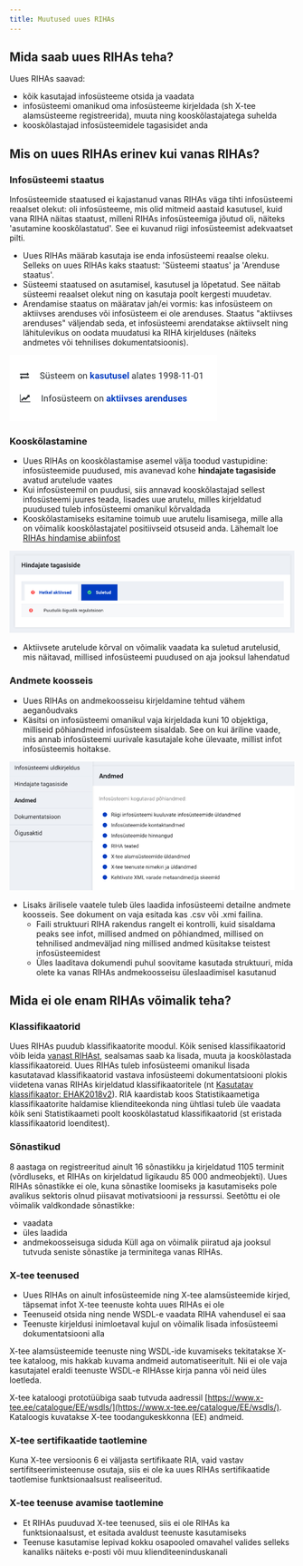 ```yaml
---
title: Muutused uues RIHAs
---
```


## Mida saab uues RIHAs teha?

Uues RIHAs saavad:
- kõik kasutajad infosüsteeme otsida ja vaadata
- infosüsteemi omanikud oma infosüsteeme kirjeldada (sh X-tee alamsüsteeme registreerida), muuta ning kooskõlastajatega suhelda
- kooskõlastajad infosüsteemidele tagasisidet anda

## Mis on uues RIHAs erinev kui vanas RIHAs?

### Infosüsteemi staatus

Infosüsteemide staatused ei kajastanud vanas RIHAs väga tihti infosüsteemi reaalset olekut: oli infosüsteeme, mis olid mitmeid aastaid kasutusel, kuid vana RIHA näitas staatust, milleni RIHAs infosüsteemiga jõutud oli, näiteks 'asutamine kooskõlastatud'. See ei kuvanud riigi infosüsteemist adekvaatset pilti.

- Uues RIHAs määrab kasutaja ise enda infosüsteemi reaalse oleku. Selleks on uues RIHAs kaks staatust: 'Süsteemi staatus' ja 'Arenduse staatus'. 
- Süsteemi staatused on asutamisel, kasutusel ja lõpetatud. See näitab süsteemi reaalset olekut ning on kasutaja poolt kergesti muudetav.
- Arendamise staatus on määratav jah/ei vormis: kas infosüsteem on aktiivses arenduses või infosüsteem ei ole arenduses. Staatus "aktiivses arenduses" väljendab seda, et infosüsteemi arendatakse aktiivselt ning lähitulevikus on oodata muudatusi ka RIHA kirjelduses (näiteks andmetes või tehnilises dokumentatsioonis).

![Infosüsteemi staatused](assets/images/data/staatused.png "Infosüsteemi staatused uues RIHAs")

### Kooskõlastamine

- Uues RIHAs on kooskõlastamise asemel välja toodud vastupidine: infosüsteemide puudused, mis avanevad kohe **hindajate tagasiside** avatud arutelude vaates
- Kui infosüsteemil on puudusi, siis annavad kooskõlastajad sellest infosüsteemi juures teada, lisades uue arutelu, milles kirjeldatud puudused tuleb infosüsteemi omanikul kõrvaldada
- Kooskõlastamiseks esitamine toimub uue arutelu lisamisega, mille alla on võimalik kooskõlastajatel positiivseid otsuseid anda. Lähemalt loe [RIHAs hindamise abiinfost](https://abi.riha.ee/RIHAs-hindamine)

![Hindajate tagasiside](assets/images/data/hindajate-tagasiside.png "Hindajate tagasiside uues RIHAs")

- Aktiivsete arutelude kõrval on võimalik vaadata ka suletud arutelusid, mis näitavad, millised infosüsteemi puudused on aja jooksul lahendatud

### Andmete koosseis

- Uues RIHAs on andmekoosseisu kirjeldamine tehtud vähem aeganõudvaks
- Käsitsi on infosüsteemi omanikul vaja kirjeldada kuni 10 objektiga, milliseid põhiandmeid infosüsteem sisaldab. See on kui äriline vaade, mis annab infosüsteemi uurivale kasutajale kohe ülevaate, millist infot infosüsteemis hoitakse.

![Infosüsteemi andmete äriline vaade](assets/images/data/andmed-ylevaade.png "Infosüsteemi andmete äriline vaade")

- Lisaks ärilisele vaatele tuleb üles laadida infosüsteemi detailne andmete koosseis. See dokument on vaja esitada kas .csv või .xmi failina.
  - Faili struktuuri RIHA rakendus rangelt ei kontrolli, kuid sisaldama peaks see infot, millised andmed on põhiandmed, millised on tehnilised andmeväljad ning millised andmed küsitakse teistest infosüsteemidest
  - Üles laaditava dokumendi puhul soovitame kasutada struktuuri, mida olete ka vanas RIHAs andmekoosseisu üleslaadimisel kasutanud


## Mida ei ole enam RIHAs võimalik teha?

### Klassifikaatorid

Uues RIHAs puudub klassifikaatorite moodul. Kõik senised klassifikaatorid võib leida [vanast RIHAst](https://vana.riha.ee), sealsamas saab ka lisada, muuta ja kooskõlastada klassifikaatoreid. Uues RIHAs tuleb infosüsteemi omanikul lisada kasutatavad klassifikaatorid vastava infosüsteemi dokumentatsiooni plokis viidetena vanas RIHAs kirjeldatud klassifikaatoritele (nt [Kasutatav klassifikaator: EHAK2018v2](https://vana.riha.ee/riha/main/kla/eesti_haldus-_ja_asustusjaotuse_klassifikaator_2018v1_ver20)). RIA kaardistab koos Statistikaametiga klassifikaatorite haldamise klienditeekonda ning ühtlasi tuleb üle vaadata kõik seni Statistikaameti poolt kooskõlastatud klassifikaatorid (st eristada klassifikaatorid loenditest).

### Sõnastikud

8 aastaga on registreeritud ainult 16 sõnastikku ja kirjeldatud 1105 terminit (võrdluseks, et RIHAs on kirjeldatud ligikaudu 85 000 andmeobjekti). Uues RIHAs sõnastikke ei ole, kuna sõnastike loomiseks ja kasutamiseks pole avalikus sektoris olnud piisavat motivatsiooni ja ressurssi. Seetõttu ei ole võimalik valdkondade sõnastikke:
  - vaadata
  - üles laadida
  - andmekoosseisuga siduda
Küll aga on võimalik piiratud aja jooksul tutvuda seniste sõnastike ja terminitega vanas RIHAs.

### X-tee teenused

- Uues RIHAs on ainult infosüsteemide ning X-tee alamsüsteemide kirjed, täpsemat infot X-tee teenuste kohta uues RIHAs ei ole
- Teenuseid otsida ning nende WSDL-e vaadata RIHA vahendusel ei saa
- Teenuste kirjeldusi inimloetaval kujul on võimalik lisada infosüsteemi dokumentatsiooni alla

X-tee alamsüsteemide teenuste ning WSDL-ide kuvamiseks tekitatakse X-tee kataloog, mis hakkab kuvama andmeid automatiseeritult. Nii ei ole vaja kasutajatel eraldi teenuste WSDL-e RIHAsse kirja panna või neid üles loetleda.

X-tee kataloogi prototüübiga saab tutvuda aadressil [https://www.x-tee.ee/catalogue/EE/wsdls/](https://www.x-tee.ee/catalogue/EE/wsdls/). Kataloogis kuvatakse X-tee toodangukeskkonna (EE) andmeid.

### X-tee sertifikaatide taotlemine

Kuna X-tee versioonis 6 ei väljasta sertifikaate RIA, vaid vastav sertifitseerimisteenuse osutaja, siis ei ole ka uues RIHAs sertifikaatide taotlemise funktsionaalsust realiseeritud.

### X-tee teenuse avamise taotlemine

- Et RIHAs puuduvad X-tee teenused, siis ei ole RIHAs ka funktsionaalsust, et esitada avaldust teenuste kasutamiseks
- Teenuse kasutamise lepivad kokku osapooled omavahel valides selleks kanaliks näiteks e-posti või muu klienditeeninduskanali
